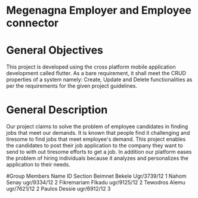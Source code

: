# Megenagna Employer and Employee connector

# General Objectives
This project is developed using the cross platform mobile application development called flutter. As a bare requirement, it shall
meet the CRUD properties of a system namely: Create, Update and Delete functionalities as per the requirements for the given project guidelines.

# General Description
Our project claims to solve the problem of employee candidates in finding jobs that meet our demands. It is known that people find it challenging and tiresome to find jobs that meet employee's demand. This project enables the candidates to post their job application to the company they want to send to with out tiresome efforts to get a job. In addition our platform eases the problem of hiring individuals because it analyzes and personalizes the application to their needs.


#Group Members
Name                       ID              Section
Beimnet Bekele       Ugr/3739/12             1
Nahom Senay          ugr/9334/12             2
Fikremariam FIkadu   ugr/9125/12             2
Tewodros Alemu       ugr/7621/12             2
Paulos Dessie        ugr/6912/12             3
